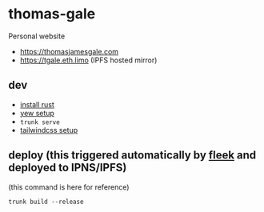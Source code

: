 # thomas-gale
Personal website
 - https://thomasjamesgale.com
 - https://tgale.eth.limo (IPFS hosted mirror)

## dev
- [install rust](https://www.rust-lang.org/tools/install)
- [yew setup](https://yew.rs/docs/getting-started/introduction)
- `trunk serve`
- [tailwindcss setup](https://tailwindcss.com/blog/standalone-cli)

## deploy (this triggered automatically by [fleek](https://app.fleek.co/) and deployed to IPNS/IPFS)
(this command is here for reference)
```shell
trunk build --release
```
 
